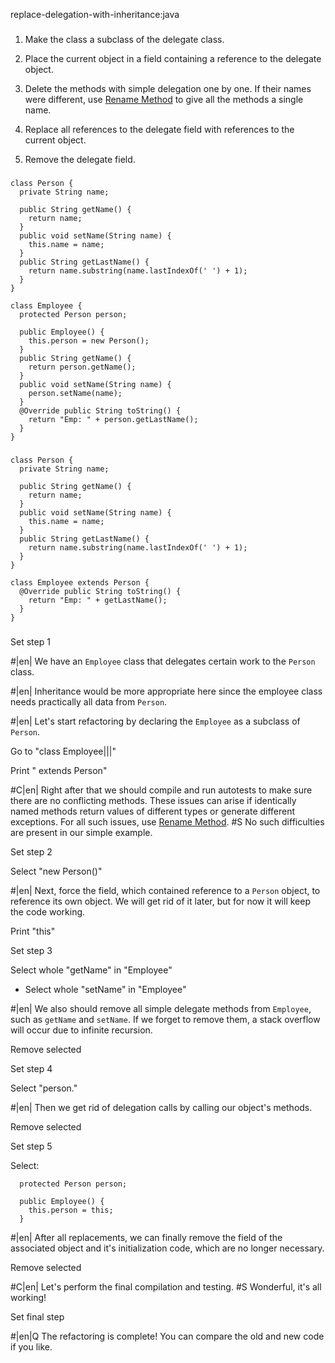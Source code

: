 replace-delegation-with-inheritance:java

###

1. Make the class a subclass of the delegate class.


2. Place the current object in a field containing a reference to the delegate object.


3. Delete the methods with simple delegation one by one. If their names were different, use <a href="/rename-method">Rename Method</a> to give all the methods a single name.


4. Replace all references to the delegate field with references to the current object.


5. Remove the delegate field.




###

```
class Person {
  private String name;

  public String getName() {
    return name;
  }
  public void setName(String name) {
    this.name = name;
  }
  public String getLastName() {
    return name.substring(name.lastIndexOf(' ') + 1);
  }
}

class Employee {
  protected Person person;

  public Employee() {
    this.person = new Person();
  }
  public String getName() {
    return person.getName();
  }
  public void setName(String name) {
    person.setName(name);
  }
  @Override public String toString() {
    return "Emp: " + person.getLastName();
  }
}
```

###

```
class Person {
  private String name;

  public String getName() {
    return name;
  }
  public void setName(String name) {
    this.name = name;
  }
  public String getLastName() {
    return name.substring(name.lastIndexOf(' ') + 1);
  }
}

class Employee extends Person {
  @Override public String toString() {
    return "Emp: " + getLastName();
  }
}
```

###

Set step 1


#|en| We have an `Employee` class that delegates certain work to the `Person` class.



#|en| Inheritance would be more appropriate here since the employee class needs practically all data from `Person`.



#|en| Let's start refactoring by declaring the `Employee` as a subclass of `Person`.


Go to "class Employee|||"

Print " extends Person"


#C|en| Right after that we should compile and run autotests to make sure there are no conflicting methods. These issues can arise if identically named methods return values of different types or generate different exceptions. For all such issues, use  <a href="/rename-method">Rename Method</a>.
#S No such difficulties are present in our simple example.


Set step 2

Select "new Person()"


#|en| Next, force the field, which contained reference to a `Person` object, to reference its own object. We will get rid of it later, but for now it will keep the code working.


Print "this"

Set step 3

Select whole "getName" in "Employee"
+ Select whole "setName" in "Employee"


#|en| We also should remove all simple delegate methods from `Employee`, such as `getName` and `setName`. If we forget to remove them, a stack overflow will occur due to infinite recursion.


Remove selected

Set step 4

Select "person."


#|en| Then we get rid of delegation calls by calling our object's methods.


Remove selected

Set step 5

Select:
```
  protected Person person;

  public Employee() {
    this.person = this;
  }

```


#|en| After all replacements, we can finally remove the field of the associated object and it's initialization code, which are no longer necessary.


Remove selected


#C|en| Let's perform the final compilation and testing.
#S Wonderful, it's all working!


Set final step


#|en|Q The refactoring is complete! You can compare the old and new code if you like.
